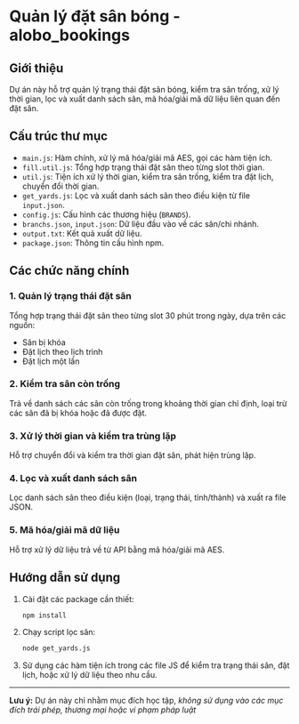 # Quản lý đặt sân bóng - alobo_bookings

## Giới thiệu

Dự án này hỗ trợ quản lý trạng thái đặt sân bóng, kiểm tra sân trống, xử lý thời gian, lọc và xuất danh sách sân, mã hóa/giải mã dữ liệu liên quan đến đặt sân.

## Cấu trúc thư mục

- `main.js`: Hàm chính, xử lý mã hóa/giải mã AES, gọi các hàm tiện ích.
- `fill.util.js`: Tổng hợp trạng thái đặt sân theo từng slot thời gian.
- `util.js`: Tiện ích xử lý thời gian, kiểm tra sân trống, kiểm tra đặt lịch, chuyển đổi thời gian.
- `get_yards.js`: Lọc và xuất danh sách sân theo điều kiện từ file `input.json`.
- `config.js`: Cấu hình các thương hiệu (`BRANDS`).
- `branchs.json`, `input.json`: Dữ liệu đầu vào về các sân/chi nhánh.
- `output.txt`: Kết quả xuất dữ liệu.
- `package.json`: Thông tin cấu hình npm.

## Các chức năng chính

### 1. Quản lý trạng thái đặt sân

Tổng hợp trạng thái đặt sân theo từng slot 30 phút trong ngày, dựa trên các nguồn:
- Sân bị khóa
- Đặt lịch theo lịch trình
- Đặt lịch một lần

### 2. Kiểm tra sân còn trống

Trả về danh sách các sân còn trống trong khoảng thời gian chỉ định, loại trừ các sân đã bị khóa hoặc đã được đặt.

### 3. Xử lý thời gian và kiểm tra trùng lặp

Hỗ trợ chuyển đổi và kiểm tra thời gian đặt sân, phát hiện trùng lặp.

### 4. Lọc và xuất danh sách sân

Lọc danh sách sân theo điều kiện (loại, trạng thái, tỉnh/thành) và xuất ra file JSON.

### 5. Mã hóa/giải mã dữ liệu

Hỗ trợ xử lý dữ liệu trả về từ API bằng mã hóa/giải mã AES.

## Hướng dẫn sử dụng

1. Cài đặt các package cần thiết:
    ```sh
    npm install
    ```
2. Chạy script lọc sân:
    ```sh
    node get_yards.js
    ```
3. Sử dụng các hàm tiện ích trong các file JS để kiểm tra trạng thái sân, đặt lịch, hoặc xử lý dữ liệu theo nhu cầu.

---

**Lưu ý:** Dự án này chỉ nhằm mục đích học tập, *không sử dụng vào các mục đích trái phép, thương mại hoặc vi phạm pháp luật*

